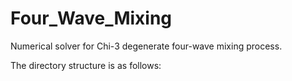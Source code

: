 # Four_Wave_Mixing

Numerical solver for Chi-3 degenerate four-wave mixing process. 

The directory structure is as follows:

